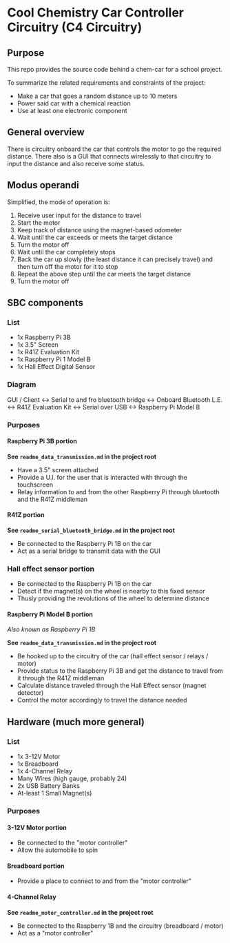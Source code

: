 # Cool Chemistry Car Controller Circuitry (C4 Circuitry)

## Purpose

This repo provides the source code behind a chem-car for a school project.

To summarize the related requirements and constraints of the project:

-   Make a car that goes a random distance up to 10 meters
-   Power said car with a chemical reaction
-   Use at least one electronic component

## General overview

There is circuitry onboard the car that controls the motor to go the required distance. There also is a GUI that connects wirelessly to that circuitry to input the distance and also receive some status.

## Modus operandi

Simplified, the mode of operation is:

1. Receive user input for the distance to travel
1. Start the motor
1. Keep track of distance using the magnet-based odometer
1. Wait until the car exceeds or meets the target distance
1. Turn the motor off
1. Wait until the car completely stops
1. Back the car up slowly (the least distance it can precisely travel) and then turn off the motor for it to stop
1. Repeat the above step until the car meets the target distance
1. Turn the motor off

## SBC components

### List

-   1x Raspberry Pi 3B
-   1x 3.5" Screen
-   1x R41Z Evaluation Kit
-   1x Raspberry Pi 1 Model B
-   1x Hall Effect Digital Sensor

### Diagram

GUI / Client <-> Serial to and fro bluetooth bridge <-> Onboard Bluetooth L.E. <-> R41Z Evaluation Kit <-> Serial over USB <-> Raspberry Pi Model B

### Purposes

#### Raspberry Pi 3B portion

**See `readme_data_transmission.md` in the project root**

-   Have a 3.5" screen attached
-   Provide a U.I. for the user that is interacted with through the touchscreen
-   Relay information to and from the other Raspberry Pi through bluetooth and the R41Z middleman

#### R41Z portion

**See `readme_serial_bluetooth_bridge.md` in the project root**

-   Be connected to the Raspberry Pi 1B on the car
-   Act as a serial bridge to transmit data with the GUI

### Hall effect sensor portion

-   Be connected to the Raspberry Pi 1B on the car
-   Detect if the magnet(s) on the wheel is nearby to this fixed sensor
-   Thusly providing the revolutions of the wheel to determine distance

#### Raspberry Pi Model B portion

_Also known as Raspberry Pi 1B_

**See `readme_data_transmission.md` in the project root**

-   Be hooked up to the circuitry of the car (hall effect sensor / relays / motor)
-   Provide status to the Raspberry Pi 3B and get the distance to travel from it through the R41Z middleman
-   Calculate distance traveled through the Hall Effect sensor (magnet detector)
-   Control the motor accordingly to travel the distance needed

## Hardware (much more general)

### List

-   1x 3-12V Motor
-   1x Breadboard
-   1x 4-Channel Relay
-   Many Wires (high gauge, probably 24)
-   2x USB Battery Banks
-   At-least 1 Small Magnet(s)

### Purposes

#### 3-12V Motor portion

-   Be connected to the "motor controller"
-   Allow the automobile to spin

#### Breadboard portion

-   Provide a place to connect to and from the "motor controller"

#### 4-Channel Relay

**See `readme_motor_controller.md` in the project root**

-   Be connected to the Raspberry 1B and the circuitry (breadboard / motor)
-   Act as a "motor controller"
